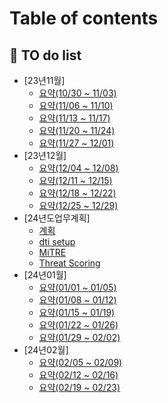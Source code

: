 # Table of contents

## 🏁 TO do list

* [23년11월]
  * [요약(10/30 ~ 11/03)](to-do-list/23-11/10-30-11-03.md)
  * [요약(11/06 ~ 11/10)](to-do-list/23-11/11-06-11-10.md)
  * [요약(11/13 ~ 11/17)](to-do-list/23-11/11-13-11-17.md)
  * [요약(11/20 ~ 11/24)](to-do-list/23-11/11-20-11-24.md)
  * [요약(11/27 ~ 12/01)](to-do-list/23-11/11-27-12-01.md)
* [23년12월]
  * [요약(12/04 ~ 12/08)](to-do-list/23-12/12-04-12-08.md)
  * [요약(12/11 ~ 12/15)](to-do-list/23-12/12-11-12-15.md)
  * [요약(12/18 ~ 12/22)](to-do-list/23-12/12-18-12-22.md)
  * [요약(12/25 ~ 12/29)](to-do-list/23-12/12-25-12-29.md)
* [24년도업무계획]
  * [계획](to-do-list/24PLAN/24-plan01.md)
  * [dti setup](to-do-list/24PLAN/dti\_setup.md)
  * [MiTRE](to-do-list/24PLAN/mitre01.md)
  * [Threat Scoring](to-do-list/24PLAN/threat-scoring.md)
* [24년01월]
  * [요약(01/01 ~ 01/05)](to-do-list/24-01/01-01-01-05.md)
  * [요약(01/08 ~ 01/12)](to-do-list/24-01/01-08-01-12.md)
  * [요약(01/15 ~ 01/19)](to-do-list/24-01/01-15-01-19.md)
  * [요약(01/22 ~ 01/26)](to-do-list/24-01/01-22-01-26.md)
  * [요약(01/29 ~ 02/02)](to-do-list/24-01/01-29-02-02.md)
* [24년02월]
  * [요약(02/05 ~ 02/09)](to-do-list/24-02/02-05-02-09.md)
  * [요약(02/12 ~ 02/16)](to-do-list/24-02/02-12-02-16.md)
  * [요약(02/19 ~ 02/23)](to-do-list/24-02/02-19-02-23.md)
